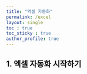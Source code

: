 ```yaml
---
title: "엑셀 자동화"
permalink: /excel
layout: single
toc : true
toc_sticky : true
author_profile: true
---
```


## 1. 엑셀 자동화 시작하기  